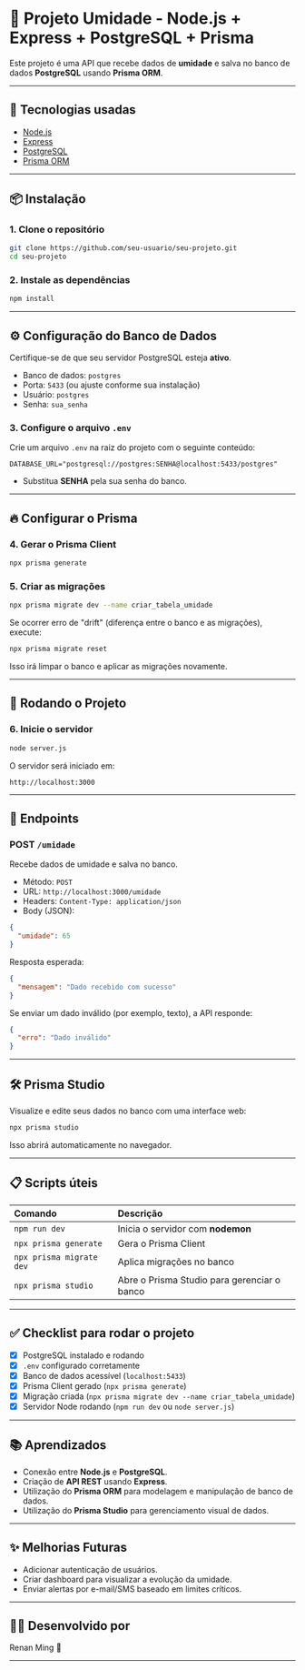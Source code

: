 # 🌿 Projeto Umidade - Node.js + Express + PostgreSQL + Prisma

Este projeto é uma API que recebe dados de **umidade** e salva no banco de dados **PostgreSQL** usando **Prisma ORM**.

---

## 🚀 Tecnologias usadas

- [Node.js](https://nodejs.org/)
- [Express](https://expressjs.com/)
- [PostgreSQL](https://www.postgresql.org/)
- [Prisma ORM](https://www.prisma.io/)

---

## 📦 Instalação

### 1. Clone o repositório

```bash
git clone https://github.com/seu-usuario/seu-projeto.git
cd seu-projeto
```

### 2. Instale as dependências

```bash
npm install
```

---

## ⚙️ Configuração do Banco de Dados

Certifique-se de que seu servidor PostgreSQL esteja **ativo**.

- Banco de dados: `postgres`
- Porta: `5433` (ou ajuste conforme sua instalação)
- Usuário: `postgres`
- Senha: `sua_senha`

### 3. Configure o arquivo `.env`

Crie um arquivo `.env` na raiz do projeto com o seguinte conteúdo:

```env
DATABASE_URL="postgresql://postgres:SENHA@localhost:5433/postgres"
```

- Substitua **SENHA** pela sua senha do banco.

---

## 🔥 Configurar o Prisma

### 4. Gerar o Prisma Client

```bash
npx prisma generate
```

### 5. Criar as migrações

```bash
npx prisma migrate dev --name criar_tabela_umidade
```

Se ocorrer erro de "drift" (diferença entre o banco e as migrações), execute:

```bash
npx prisma migrate reset
```

Isso irá limpar o banco e aplicar as migrações novamente.

---

## 🚀 Rodando o Projeto

### 6. Inicie o servidor

```bash
node server.js
```

O servidor será iniciado em:

```
http://localhost:3000
```

---

## 📡 Endpoints

### POST `/umidade`

Recebe dados de umidade e salva no banco.

- Método: `POST`
- URL: `http://localhost:3000/umidade`
- Headers: `Content-Type: application/json`
- Body (JSON):

```json
{
  "umidade": 65
}
```

Resposta esperada:

```json
{
  "mensagem": "Dado recebido com sucesso"
}
```

Se enviar um dado inválido (por exemplo, texto), a API responde:

```json
{
  "erro": "Dado inválido"
}
```

---

## 🛠️ Prisma Studio

Visualize e edite seus dados no banco com uma interface web:

```bash
npx prisma studio
```

Isso abrirá automaticamente no navegador.

---

## 📋 Scripts úteis

| Comando | Descrição |
|:--------|:----------|
| `npm run dev` | Inicia o servidor com **nodemon** |
| `npx prisma generate` | Gera o Prisma Client |
| `npx prisma migrate dev` | Aplica migrações no banco |
| `npx prisma studio` | Abre o Prisma Studio para gerenciar o banco |

---

## ✅ Checklist para rodar o projeto

- [x] PostgreSQL instalado e rodando
- [x] `.env` configurado corretamente
- [x] Banco de dados acessível (`localhost:5433`)
- [x] Prisma Client gerado (`npx prisma generate`)
- [x] Migração criada (`npx prisma migrate dev --name criar_tabela_umidade`)
- [x] Servidor Node rodando (`npm run dev` ou `node server.js`)

---

## 📚 Aprendizados

- Conexão entre **Node.js** e **PostgreSQL**.
- Criação de **API REST** usando **Express**.
- Utilização do **Prisma ORM** para modelagem e manipulação de banco de dados.
- Utilização do **Prisma Studio** para gerenciamento visual de dados.

---

## ✨ Melhorias Futuras

- Adicionar autenticação de usuários.
- Criar dashboard para visualizar a evolução da umidade.
- Enviar alertas por e-mail/SMS baseado em limites críticos.

---

## 🧑‍💻 Desenvolvido por

Renan Ming 🚀

---

